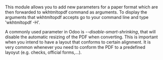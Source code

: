 This module allows you to add new parameters for a paper format which
are then forwarded to wkhtmltopdf command as arguments. To display the
arguments that wkhtmltopdf accepts go to your command line and type
'wkhtmltopdf -H'.

A commonly used parameter in Odoo is *--disable-smart-shrinking*, that
will disable the automatic resizing of the PDF when converting. This is
important when you intend to have a layout that conforms to certain
alignment. It is very common whenever you need to conform the PDF to a
predefined layoyut (e.g. checks, official forms,...).
